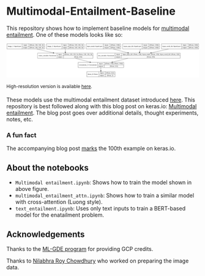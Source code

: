 # Multimodal-Entailment-Baseline
This repository shows how to implement baseline models for [multimodal entailment](https://multimodal-entailment.github.io/). One
of these models looks like so:

![](figures/model_architecture.png)

<sup>High-resolution version is available [here](https://github.com/sayakpaul/Multimodal-Entailment-Baseline/blob/main/figures/model_architecture.png).</sup>

These models use the multimodal entailment dataset introduced [here](https://multimodal-entailment.github.io/). This repository
is best followed along with this blog post on keras.io: [Multimodal entailment](https://keras.io/examples/nlp/multimodal_entailment/). The
blog post goes over additional details, thought experiments, notes, etc.

### A fun fact

The accompanying blog post [marks](https://github.com/keras-team/keras-io/pull/581#issuecomment-899003346) the 100th example on keras.io.

## About the notebooks

* `Multimodal entailment.ipynb`: Shows how to train the model shown in above figure. 
* `multimodal_entailment_attn.ipynb`: Shows how to train a similar model with cross-attention (Luong style).
* `text_entailment.ipynb`: Uses only text inputs to train a BERT-based model for the enatailment problem.

## Acknowledgements

Thanks to the [ML-GDE program](https://developers.google.com/programs/experts/) for providing GCP credits.

Thanks to [Nilabhra Roy Chowdhury](https://de.linkedin.com/in/nilabhraroychowdhury) who worked on preparing the image data.
